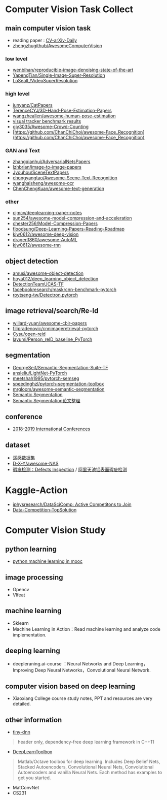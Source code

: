 
# Computer Vision Task Collect

## main computer vision task

- reading paper : [CV-arXiv-Daily](https://github.com/zhengzhugithub/CV-arXiv-Daily)
- [zhengzhugithub/AwesomeComputerVision](https://github.com/zhengzhugithub/AwesomeComputerVision)

### low level

- [wenbihan/reproducible-image-denoising-state-of-the-art](https://github.com/wenbihan/reproducible-image-denoising-state-of-the-art)
- [YapengTian/Single-Image-Super-Resolution](https://github.com/YapengTian/Single-Image-Super-Resolution)
- [LoSealL/VideoSuperResolution](https://github.com/LoSealL/VideoSuperResolution)

### high level

- [junyanz/CatPapers](https://github.com/junyanz/CatPapers)
- [TerenceCYJ/3D-Hand-Pose-Estimation-Papers](https://github.com/TerenceCYJ/3D-Hand-Pose-Estimation-Papers)
- [wangzheallen/awesome-human-pose-estimation](https://github.com/wangzheallen/awesome-human-pose-estimation)
- [visual tracker benchmark results](https://github.com/foolwood/benchmark_results)
- [gjy3035/Awesome-Crowd-Counting](https://github.com/gjy3035/Awesome-Crowd-Counting)
- [https://github.com/ChanChiChoi/awesome-Face_Recognition](https://github.com/ChanChiChoi/awesome-Face_Recognition)

### GAN and Text

- [zhangqianhui/AdversarialNetsPapers](https://github.com/zhangqianhui/AdversarialNetsPapers)
- [ lzhbrian/image-to-image-papers](https://github.com/lzhbrian/image-to-image-papers)
- [Jyouhou/SceneTextPapers](https://github.com/Jyouhou/SceneTextPapers)
- [chongyangtao/Awesome-Scene-Text-Recognition](https://github.com/chongyangtao/Awesome-Scene-Text-Recognition)
- [wanghaisheng/awesome-ocr](https://github.com/wanghaisheng/awesome-ocr)
- [ChenChengKuan/awesome-text-generation](https://github.com/ChenChengKuan/awesome-text-generation)

### other

- [cjmcv/deeplearning-paper-notes](https://github.com/cjmcv/deeplearning-paper-notes)
- [ sun254/awesome-model-compression-and-acceleration](https://github.com/sun254/awesome-model-compression-and-acceleration)
- [chester256/Model-Compression-Papers](https://github.com/chester256/Model-Compression-Papers)
- [floodsung/Deep-Learning-Papers-Reading-Roadmap](https://github.com/floodsung/Deep-Learning-Papers-Reading-Roadmap)
- [kjw0612/awesome-deep-vision](https://github.com/kjw0612/awesome-deep-vision)
- [ dragen1860/awesome-AutoML](https://github.com/dragen1860/awesome-AutoML)
- [kjw0612/awesome-rnn](https://github.com/kjw0612/awesome-rnn)

## object detection

- [amusi/awesome-object-detection](https://github.com/amusi/awesome-object-detection)
- [hoya012/deep_learning_object_detection](https://github.com/hoya012/deep_learning_object_detection)
- [DetectionTeamUCAS-TF](https://github.com/DetectionTeamUCAS)
- [facebookresearch/maskrcnn-benchmark-pytorch](https://github.com/facebookresearch/maskrcnn-benchmark)
- [roytseng-tw/Detectron.pytorch](https://github.com/roytseng-tw/Detectron.pytorch)

## image retrieval/search/Re-Id

- [willard-yuan/awesome-cbir-papers](https://github.com/willard-yuan/awesome-cbir-papers) 
- [filipradenovic/cnnimageretrieval-pytorch](https://github.com/filipradenovic/cnnimageretrieval-pytorch)
- [Cysu/open-reid](https://github.com/Cysu/open-reid)
- [layumi/Person_reID_baseline_PyTorch](https://github.com/layumi/Person_reID_baseline_pytorch)

## segmentation 

- [GeorgeSeif/Semantic-Segmentation-Suite-TF](https://github.com/GeorgeSeif/Semantic-Segmentation-Suite)
- [ansleliu/LightNet-PyTorch](https://github.com/ansleliu/LightNet)
- [meetshah1995/pytorch-semseg](https://github.com/meetshah1995/pytorch-semseg)
- [ speedinghzl/pytorch-segmentation-toolbox](https://github.com/speedinghzl/pytorch-segmentation-toolbox)
- [mrgloom/awesome-semantic-segmentation](https://github.com/mrgloom/awesome-semantic-segmentation)
- [Semantic Segmentation](https://www.aiuai.cn/aifarm62.html)
- [Semantic Segmentation论文整理](https://zhangbin0917.github.io/2018/09/18/Semantic-Segmentation/)

## conference

- [2018-2019 International Conferences](https://github.com/JackieTseng/conference_call_for_paper)

## dataset

- [遥感数据集](https://zhangbin0917.github.io/2018/06/12/%E9%81%A5%E6%84%9F%E6%95%B0%E6%8D%AE%E9%9B%86/)
- [D-X-Y/awesome-NAS](https://github.com/D-X-Y/awesome-NAS)
- [瑕疵检测：Defects Inspection](https://github.com/sundyCoder/DEye) / [阿里天池铝表面瑕疵检测](https://tianchi.aliyun.com/competition/entrance/231682/information)

# Kaggle-Action

- [iphysresearch/DataSciComp: Active Competitons to Join ](https://github.com/iphysresearch/DataSciComp)
- [Data-Competition-TopSolution](https://github.com/Smilexuhc/Data-Competition-TopSolution)

# Computer Vision Study 

## python learning

- [python machine learning in mooc](http://www.icourse163.org/course/BIT-1001872001)

## image processing

- Opencv
- Vlfeat

## machine learning

- Sklearn
- Machine Learning in Action：Read machine learning and analyze code implementation.

## deeping learning

- deepleraning.ai-course ：Neural Networks and Deep Learning，Improving Deep Neural Networks，Convolutional Neural Network.

## computer vision based on deep learning

- Xiaoxiang College course study notes, PPT and resources are very detailed.

## other information

- [tiny-dnn](https://github.com/ranjiewwen/tiny-dnn)

> header only, dependency-free deep learning framework in C++11

- [DeepLearnToolbox](https://github.com/DIP-ML-AI/DeepLearnToolbox)

> Matlab/Octave toolbox for deep learning. Includes Deep Belief Nets, Stacked Autoencoders, Convolutional Neural Nets, Convolutional Autoencoders and vanilla Neural Nets. Each method has examples to get you started.
- MatConvNet
- CS231
